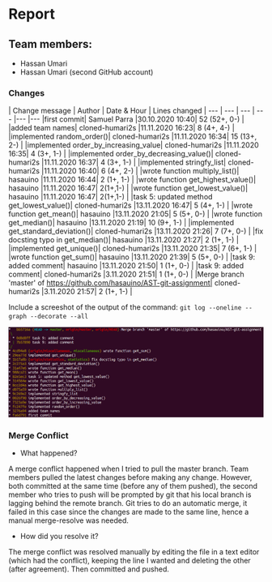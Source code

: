 # Report
## Team members:
* Hassan Umari
* Hassan Umari (second GitHub account)

### Changes
| Change message | Author | Date & Hour | Lines changed |
--- | --- | --- | --- |--- |--- 
|first commit| Samuel Parra |30.10.2020 10:40| 52 (52+, 0-) |
|added team names| cloned-humari2s |11.11.2020 16:23| 8 (4+, 4-) |
|implemented random_order()| cloned-humari2s |11.11.2020 16:34| 15 (13+, 2-) |
|implemented order_by_increasing_value| cloned-humari2s |11.11.2020 16:35| 4 (3+, 1-) |
|implemented order_by_decreasing_value()| cloned-humari2s |11.11.2020 16:37| 4 (3+, 1-) |
|implemented stringfy_list| cloned-humari2s |11.11.2020 16:40| 6 (4+, 2-) |
|wrote function multiply_list()| hasauino |11.11.2020 16:44| 2 (1+, 1-) |
|wrote function get_highest_value()| hasauino |11.11.2020 16:47| 2(1+,1-) |
|wrote function get_lowest_value()| hasauino |11.11.2020 16:47| 2(1+,1-) |
|task 5: updated method get_lowest_value()| cloned-humari2s |13.11.2020 16:47| 5 (4+, 1-)    |
|wrote function get_mean()| hasauino |13.11.2020 21:05| 5 (5+, 0-) |
|wrote function get_median()| hasauino |13.11.2020 21:19| 10 (9+, 1-)   |
|implemented get_standard_deviation()| cloned-humari2s |13.11.2020 21:26| 7 (7+, 0-) |
|fix docsting typo in get_median()| hasauino |13.11.2020 21:27| 2 (1+, 1-) |
|implemented get_unique()| cloned-humari2s |13.11.2020 21:35| 7 (6+, 1-) |
|wrote function get_sum()| hasauino |13.11.2020 21:39| 5 (5+, 0-) |
|task 9: added comment| hasauino |13.11.2020 21:50| 1 (1+, 0-) |
|task 9: added comment| cloned-humari2s |3.11.2020 21:51| 1 (1+, 0-) |
|Merge branch 'master' of https://github.com/hasauino/AST-git-assignment| cloned-humari2s |3.11.2020 21:57| 2 (1+, 1-) |

Include a screeshot of the output of the command: `git log --oneline --graph --decorate --all
`           

![git log screenshot](screenshot.png)





### Merge Conflict

- What happened?

A merge conflict happened when I tried to pull the master branch. Team members pulled the latest changes before making any change. However, both committed at the same time (before any of them pushed), the second member who tries to push will be prompted by git that his local branch is lagging behind the remote branch. Git tries to do an automatic merge, it failed in this case since the changes are made to the same line, hence a manual merge-resolve was needed.

-  How did you resolve it?

The merge conflict was resolved manually by editing the file in a text editor (which had the conflict), keeping the line I wanted and deleting the other (after agreement). Then committed and pushed.  




